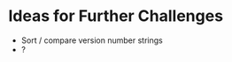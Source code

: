 Ideas for Further Challenges
============================

- Sort / compare version number strings
- ?
